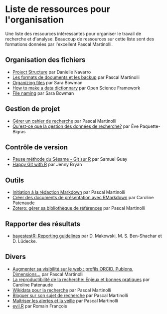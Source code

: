 # Liste de ressources pour l'organisation
Une liste des ressources intéressantes pour organiser le travail de recherche et d'analyse.
Beaucoup de ressources sur cette liste sont des formations données par l'excellent Pascal Martinolli.

## Organisation des fichiers
- [Project Structure](https://slides.djnavarro.net/project-structure/) par Danielle Navarro
- [Les formats de documents et les backup](https://youtu.be/_IqJ52Hn_yk) par Pascal Martinolli
- [Organizing files](https://help.osf.io/hc/en-us/articles/360019738994-Organizing-files) par Sara Bowman
- [How to make a data dictionnary](https://help.osf.io/hc/en-us/articles/360019739054-How-to-Make-a-Data-Dictionary) par Open Science Framework
- [File naming](https://help.osf.io/hc/en-us/articles/360019931113-File-naming) par Sara Bowman

## Gestion de projet
- [Gérer un cahier de recherche](https://youtu.be/lv_Fs4JszEs) par Pascal Martinolli
- [Qu'est-ce que la gestion des données de recherche?](https://youtu.be/WKBqSnFoD2k) par Ève Paquette-Bigras

## Contrôle de version
- [Pause méthode du Sésame - Git sur R](https://docs.osumontreal.ca/fr/sesame/) par Samuel Guay
- [Happy Git with R](https://happygitwithr.com/) par Jenny Bryan

## Outils
- [Initiation à la rédaction Markdown](https://youtu.be/W69xAcItxkE) par Pascal Martinolli
- [Créer des documents de présentation avec RMarkdown](https://youtu.be/TdmOqMyPhgw) par Caroline Patenaude
- [Zotero: gérer sa bibliothèque de références](https://youtu.be/lI9OyvOEv4g) par Pascal Martinolli

## Rapporter des résultats
- [bayestestR: Reporting guidelines](https://cran.r-project.org/web/packages/bayestestR/vignettes/guidelines.html) par D. Makowski,  M. S. Ben-Shachar et  D. Lüdecke.

## Divers
- [Augmenter sa visibilité sur le web : profils ORCID, Publons, Dimensions…](https://youtu.be/1LFzAlaAaj4) par Pascal Martinolli
- [La reproductibilité de la recherche: Enjeux et bonnes pratiques](https://youtu.be/WVG0GsxY0X8) par Caroline Patenaude
- [Wikidata pour la recherche](https://youtu.be/BKmuCR8UJSo) par Pascal Martinolli
- [Bloguer sur son sujet de recherche](https://youtu.be/m2E9kpLCPXY) par Pascal Martinolli
- [Maîtriser les alertes et la veille](https://youtu.be/8PSkFkXXFrI) par Pascal Martinolli
- [evil.R](https://github.com/romainfrancois/evil.R) par Romain François